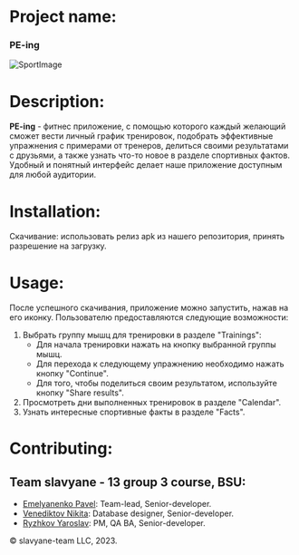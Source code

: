 # Project name:
### PE-ing

![SportImage](https://user-images.githubusercontent.com/79499100/212181298-5170fe6c-eab2-43c2-9cd1-5a181a84e7dc.png)
# Description:
<b>PE-ing</b> - фитнес приложение, с помощью которого каждый желающий сможет вести личный график тренировок, подобрать эффективные упражнения с примерами от тренеров, делиться своими результатами с друзьями, а также узнать что-то новое в разделе спортивных фактов. Удобный и понятный интерфейс делает наше приложение доступным для любой аудитории. 
# Installation:
Скачивание: использовать релиз apk из нашего репозитория, принять разрешение на загрузку. 
# Usage:
После успешного скачивания, приложение можно запустить, нажав на его иконку. Пользователю предоставляются следующие возможности: 
1. Выбрать группу мышц для тренировки в разделе "Trainings":
    * Для начала тренировки нажать на кнопку выбранной группы мышц.
    * Для перехода к следующему упражнению необходимо нажать кнопку "Continue".
    * Для того, чтобы поделиться своим результатом, используйте кнопку "Share results".
2. Просмотреть дни выполненных тренировок в разделе "Calendar".
3. Узнать интересные спортивные факты в разделе "Facts".
# Contributing: 
   ## Team slavyane - 13 group 3 course, BSU:
   * [Emelyanenko Pavel](https://github.com/AllerleiMal): Team-lead, Senior-developer.
   * [Venediktov Nikita](https://github.com/NikitaVen): Database designer, Senior-developer.
   * [Ryzhkov Yaroslav](https://github.com/Creator674): PM, QA BA, Senior-developer.

© slavyane-team LLC, 2023.
